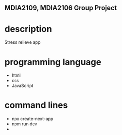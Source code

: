 ## MDIA2109, MDIA2106 Group Project

# description
Stress relieve app


# programming language 
- html
- css
- JavaScript

# command lines
- npx create-next-app
- npm run dev
-